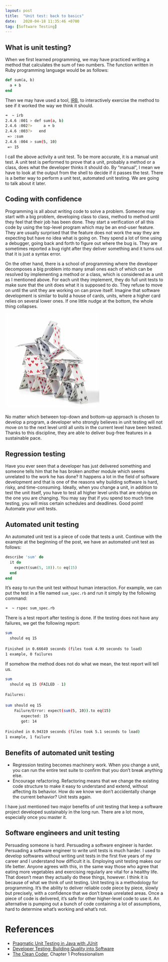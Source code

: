 ```yaml
---
layout: post
title:  "Unit test: back to basics"
date:   2020-04-18 11:35:46 +0700
tag: [Software Testing]
---
```

## What is unit testing?
When we first learned programming, we may have practiced writing a method that calculates the sum of two numbers. The function written in Ruby programming language would be as follows:

```ruby
def sum(a, b)
  a + b
end
```

Then we may have used a tool, [IRB](https://github.com/ruby/irb), to interactively exercise the method to see if it worked the way we think it should.

```bash
➜  ~ irb
2.4.6 :001 > def sum(a, b)
2.4.6 :002?>     a + b
2.4.6 :003?>   end
 => :sum
2.4.6 :004 > sum(5, 10)
 => 15
```

I call the above activity a unit test. To be more accurate, it is a manual unit test. A unit test is performed to prove that a unit, probably a method or a class, does what the developer thinks it should do. By “manual”, I mean we have to look at the output from the shell to decide if it passes the test. There is a better way to perform a unit test, automated unit testing. We are going to talk about it later.

## Coding with confidence
Programming is all about writing code to solve a problem. Someone may start with a big problem, developing class to class, method to method until they feel that their job has been done. They start a verification of all this code by using the top-level program which may be an end-user feature. They are usually surprised that the feature does not work the way they are expecting but have no idea what is going on. They spend a lot of time using a debugger, going back and forth to figure out where the bug is. They are sometimes reported a bug right after they deliver something and it turns out that it is just a syntax error.

On the other hand, there is a school of programming where the developer decomposes a big problem into many small ones each of which can be resolved by implementing a method or a class, which is considered as a unit as I mentioned above. For each unit they implement, they do full unit tests to make sure that the unit does what it is supposed to do. They refuse to move on until the unit they are working on can prove itself. Imagine that software development is similar to build a house of cards, units, where a higher card relies on several lower ones. If one little nudge at the bottom, the whole thing collapses.

<img src="/assets/images/house_of_cards_20200418.jpg" alt="house_of_cards" width="300">

No matter which between top-down and bottom-up approach is chosen to develop a program, a developer who strongly believes in unit testing will not move on to the next level until all units in the current level have been tested. Thanks to this discipline, they are able to deliver bug-free features in a sustainable pace.

## Regression testing
Have you ever seen that a developer has just delivered something and someone tells him that he has broken another module which seems unrelated to the work he has done? It happens a lot in the field of software development and that is one of the reasons why building software is hard, risky, and time-consuming. Ideally, when you change a unit, in addition to test the unit itself, you have to test all higher level units that are relying on the one you are changing. You may say that if you spend too much time testing, you will miss certain schedules and deadlines. Good point! Automate your unit tests.

## Automated unit testing
An automated unit test is a piece of code that tests a unit. Continue with the example at the beginning of the post, we have an automated unit test as follows:

```ruby
describe 'sum' do
  it do
    expect(sum(5, 10)).to eq(15)
  end
end
```

It’s easy to run the unit test without human interaction. For example, we can put the test in a file named `sum_spec.rb` and run it simply by the following command:

```bash
➜  ~ rspec sum_spec.rb
```

There is a test report after testing is done. If the testing does not have any failures, we get the following report:

```bash
sum
  should eq 15

Finished in 0.66649 seconds (files took 4.99 seconds to load)
1 example, 0 failures
```

If somehow the method does not do what we mean, the test report will tell us.

```bash
sum
  should eq 15 (FAILED - 1)

Failures:

sum should eq 15
    Failure/Error: expect(sum(5, 10)).to eq(15)
       expected: 15
       got: 14

Finished in 0.94319 seconds (files took 5.1 seconds to load)
1 example, 1 failure

```

## Benefits of automated unit testing
- Regression testing becomes machinery work. When you change a unit, you can run the entire test suite to confirm that you don’t break anything else.
- Encourage refactoring. Refactoring means that we change the existing code structure to make it easy to understand and extend, without affecting its behavior. How do we know we don’t accidentally change the current behavior? Unit tests again.

I have just mentioned two major benefits of unit testing that keep a software project developed sustainably in the long run. There are a lot more, especially once you master it.

## Software engineers and unit testing
Persuading someone is hard. Persuading a software engineer is harder. Persuading a software engineer to write unit tests is much harder. I used to develop softwares without writing unit tests in the first five years of my career and I understand how difficult it is. Employing unit testing makes our life better. Anyone agrees with this, in the same way those who agree that eating more vegetables and exercising regularly are vital for a healthy life. That doesn’t mean they actually do these things, however. I think it is because of what we think of unit testing. Unit testing is a methodology for programming. It’s the ability to deliver reliable code piece by piece, slowly but precisely, with a confidence that we don’t break unrelated areas. Once a piece of code is delivered, it’s safe for other higher-level code to use it. An alternative is pumping out a bunch of code containing a lot of assumptions, hard to determine what’s working and what’s not.

# References

- [Pragmatic Unit Testing in Java with JUnit](https://www.amazon.com/Pragmatic-Unit-Testing-Java-JUnit/dp/0974514012)
- [Developer Testing: Building Quality into Software](https://www.amazon.com/Developer-Testing-Building-Addison-Wesley-Signature/dp/0134291069)
- [The Clean Coder](https://www.amazon.com/Clean-Coder-Conduct-Professional-Programmers/dp/0137081073), Chapter 1 Professionalism
